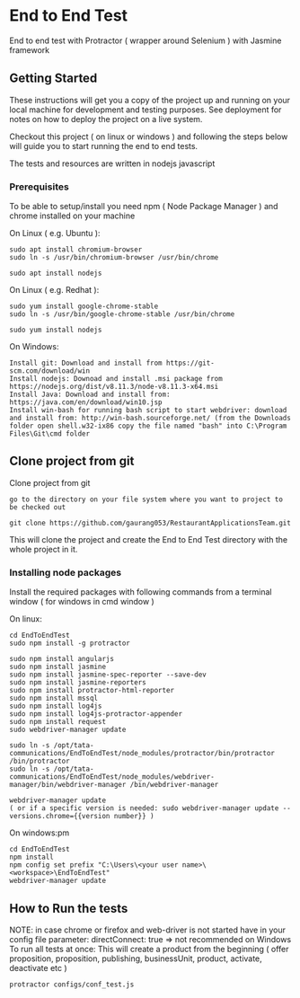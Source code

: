 # End to End Test

End to end test with Protractor ( wrapper around Selenium ) with Jasmine framework

## Getting Started

These instructions will get you a copy of the project up and running on your local machine for development and testing purposes. See deployment for notes on how to deploy the project on a live system.

Checkout this project ( on linux or windows ) and following the steps below will guide you to start running the end to end tests.

The tests and resources are written in nodejs javascript

### Prerequisites

To be able to setup/install you need npm ( Node Package Manager ) and chrome installed on your machine

On Linux ( e.g. Ubuntu ):
```
sudo apt install chromium-browser
sudo ln -s /usr/bin/chromium-browser /usr/bin/chrome

sudo apt install nodejs
```

On Linux ( e.g. Redhat ):
```
sudo yum install google-chrome-stable
sudo ln -s /usr/bin/google-chrome-stable /usr/bin/chrome

sudo yum install nodejs
```

On Windows:
```
Install git: Download and install from https://git-scm.com/download/win
Install nodejs: Downoad and install .msi package from https://nodejs.org/dist/v8.11.3/node-v8.11.3-x64.msi
Install Java: Download and install from: https://java.com/en/download/win10.jsp
Install win-bash for running bash script to start webdriver: download and install from: http://win-bash.sourceforge.net/ (from the Downloads folder open shell.w32-ix86 copy the file named "bash" into C:\Program Files\Git\cmd folder
```

## Clone project from git
Clone project from git
```
go to the directory on your file system where you want to project to be checked out

git clone https://github.com/gaurang053/RestaurantApplicationsTeam.git
```
This will clone the project and create the End to End Test directory with the whole project in it.

### Installing node packages

Install the required packages with following commands from a terminal window ( for windows in cmd window )

On linux:

```
cd EndToEndTest
sudo npm install -g protractor

sudo npm install angularjs
sudo npm install jasmine
sudo npm install jasmine-spec-reporter --save-dev
sudo npm install jasmine-reporters
sudo npm install protractor-html-reporter
sudo npm install mssql
sudo npm install log4js
sudo npm install log4js-protractor-appender
sudo npm install request
sudo webdriver-manager update

sudo ln -s /opt/tata-communications/EndToEndTest/node_modules/protractor/bin/protractor /bin/protractor
sudo ln -s /opt/tata-communications/EndToEndTest/node_modules/webdriver-manager/bin/webdriver-manager /bin/webdriver-manager

webdriver-manager update
( or if a specific version is needed: sudo webdriver-manager update --versions.chrome={{version number}} )
```

On windows:pm

```
cd EndToEndTest
npm install
npm config set prefix "C:\Users\<your user name>\<workspace>\EndToEndTest"
webdriver-manager update
```

## How to Run the tests

NOTE: in case chrome or firefox and web-driver is not started have in your config file parameter: directConnect: true => not recommended on Windows
To run all tests at once:
This will create a product from the beginning ( offer proposition, proposition, publishing, businessUnit, product, activate, deactivate etc )

```
protractor configs/conf_test.js
```

